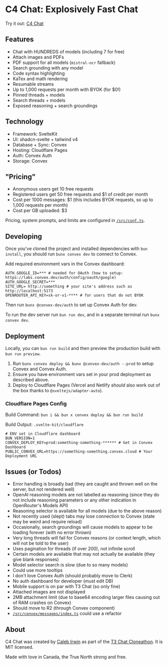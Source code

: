 # C4 Chat: Explosively Fast Chat

Try it out: [C4 Chat](https://c4-chat.calebirwin.ca/chat)

## Features

- Chat with HUNDREDS of models (including 7 for free)
- Attach images and PDFs
- PDF support for all models (`mistral-ocr` fallback)
- Search grounding with any model
- Code syntax highlighting
- KaTex and math rendering
- Resumable streams
- Up to 1,000 requests per month with BYOK (for $0!)
- Pinned threads + models
- Search threads + models
- Exposed reasoning + search groundings
<!-- - Is not the super slow Svelte based chat app that Theo keeps mentioning -->

<!-- | Better than T3 Chat | Worse than T3 Chat | -->
<!-- |----------|----------| -->
<!-- | More free models + hundreds more with BYOK   | No branching     |  -->
<!-- | Search and read PDFs with all models | No image generation     | -->
<!-- | Lighterweight (60% less data transferred for first chat)    | No o3 (without adding OpenAI key in OpenRouter)     | -->
<!-- | Bring a single key to try hundreds of models (🎉 OpenRouter)   | Has more issues (listed at bottom page)     | -->

## Technology

- Framework: SvelteKit
- UI: shadcn-svelte + tailwind v4
- Database + Sync: Convex
- Hosting: Cloudflare Pages
- Auth: Convex Auth
- Storage: Convex

## "Pricing"

- Anonymous users get 10 free requests
- Registered users get 50 free requests and $1 of credit per month
- Cost per 1000 messages: $1 (this includes BYOK requests, so up to 1,000 requests per month)
- Cost per GB uploaded: $3

Pricing, system prompts, and limits are configured in [`/src/conf.ts`](/src/conf.ts).

## Developing

Once you've cloned the project and installed dependencies with `bun install`, you should run `bunx convex dev` to connect to Convex.

Add required environment vars in the Convex dashboard:
```env
AUTH_GOOGLE_ID=*** # needed for OAuth (how to setup: https://labs.convex.dev/auth/config/oauth/google)
AUTH_GOOGLE_SECRET=***
SITE_URL= http://something # your site's address such as http://localhost:5173
OPENROUTER_API_KEY=sk-or-v1-**** # for users that do not BYOK
```

Then run `bunx @convex-dev/auth` to set up Convex Auth for dev.

To run the dev server run `bun run dev`, and in a separate terminal run `bunx convex dev`.

## Deployment

Locally, you can `bun run build` and then preview the production build with `bun run preview`.

1. Run `bunx convex deploy && bunx @convex-dev/auth --prod` to setup Convex and Convex Auth.
2. Ensure you have environment vars set in your prod deployment as described above.
3. Deploy to Cloudflare Pages (Vercel and Netlify _should_ also work out of the box thanks to `@sveltejs/adapter-auto`).

### Cloudflare Pages Config

Build Command: `bun i && bun x convex deploy && bun run build`

Build Output: `.svelte-kit/cloudflare`

```env
# ENV set in Cloudflare dashboard
BUN_VERSION=1
CONVEX_DEPLOY_KEY=prod:something-something-****** # Get in Convex Dashboard
PUBLIC_CONVEX_URL=https://something-something.convex.cloud # Your Deployment URL
```



## Issues (or Todos)

- Error handling is broadly bad (they are caught and thrown well on the server, but not rendered well)
- OpenAI reasoning models are not labelled as reasoning (since they do not include reasoning parameters or any other indication in OpenRouter's Models API)
- Reasoning selector is available for all models (due to the above reason)
- Not recently used (slept) tabs may lose connection to Convex (state may be weird and require reload)
- Occasionally, search groundings will cause models to appear to be loading forever (with no error thrown)
- Very long threads will fail for Convex reasons (or context length, which will not be told to the user)
- Uses pagination for threads (if over 200), not infinite scroll
- Certain models are available that may not actually be available (they give blank responses)
- Model selector search is slow (due to so many models)
- Could use more tooltips
- I don't love Convex Auth (should probably move to Clerk)
- No auth dashboard for developer (must edit DB)
- Mobile support is on par with T3 Chat (so only fine)
- Attached images are not displayed
- 2MB attachment limit (due to base64 encoding larger files causing out of RAM crashes on Convex)
- Should move to R2 (through Convex component)
- [`/src/convex/messages/index.ts`](/src/convex/messages/index.ts) could use a refactor

## About

C4 Chat was created by [Caleb Irwin](https://calebirwin.ca/) as part of the [T3 Chat Cloneathon](https://cloneathon.t3.chat/register). It is MIT licensed.

Made with love in Canada, the True North strong and free.
